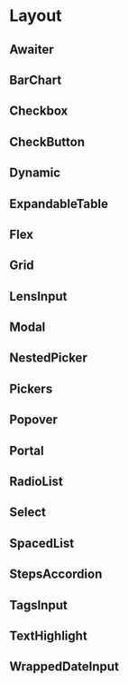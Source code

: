 
# Layout

## Awaiter

## BarChart

## Checkbox

## CheckButton

## Dynamic

## ExpandableTable

## Flex

## Grid

## LensInput

## Modal

## NestedPicker

## Pickers

## Popover

## Portal

## RadioList

## Select

## SpacedList

## StepsAccordion

## TagsInput

## TextHighlight

## WrappedDateInput
